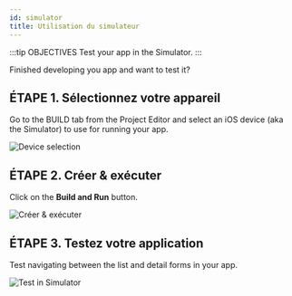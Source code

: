 ```yaml
---
id: simulator
title: Utilisation du simulateur
---
```


:::tip OBJECTIVES Test your app in the Simulator. :::

Finished developing you app and want to test it?

## ÉTAPE 1. Sélectionnez votre appareil

Go to the BUILD tab from the Project Editor and select an iOS device (aka the Simulator) to use for running your app.

![Device selection](assets/en/test-build/device-selection-4D-for-ios.png)

## ÉTAPE 2. Créer & exécuter

Click on the **Build and Run** button.

![Créer & exécuter](assets/en/test-build/build-and-run-4D-for-iOS.png)

## ÉTAPE 3. Testez votre application

Test navigating between the list and detail forms in your app.

![Test in Simulator](assets/en/test-build/simulator-forms-4D-for-iOS.png) 
